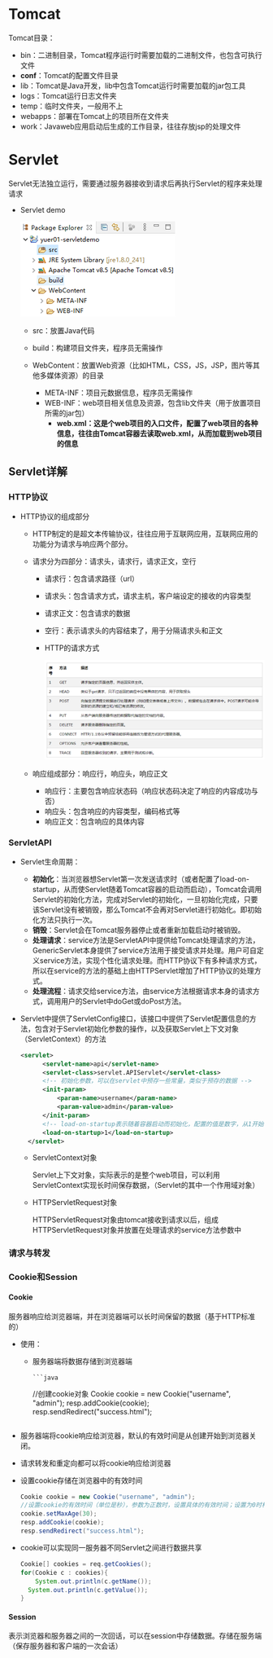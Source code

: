 # Tomcat

Tomcat目录：

* bin：二进制目录，Tomcat程序运行时需要加载的二进制文件，也包含可执行文件
* **conf**：Tomcat的配置文件目录
* lib：Tomcat是Java开发，lib中包含Tomcat运行时需要加载的jar包工具
* logs：Tomcat运行日志文件夹
* temp：临时文件夹，一般用不上
* webapps：部署在Tomcat上的项目所在文件夹
* work：Javaweb应用启动后生成的工作目录，往往存放jsp的处理文件

# Servlet

Servlet无法独立运行，需要通过服务器接收到请求后再执行Servlet的程序来处理请求

* Servlet demo

  ![image-20200730170001963](img/image-20200730170001963.png)

  * src：放置Java代码

  * build：构建项目文件夹，程序员无需操作

  * WebContent：放置Web资源（比如HTML，CSS，JS，JSP，图片等其他多媒体资源）的目录
    * META-INF：项目元数据信息，程序员无需操作
    * WEB-INF：web项目相关信息及资源，包含lib文件夹（用于放置项目所需的jar包）
      * **web.xml：这是个web项目的入口文件，配置了web项目的各种信息，往往由Tomcat容器去读取web.xml，从而加载到web项目的信息**

## Servlet详解

### HTTP协议

* HTTP协议的组成部分

  * HTTP制定的是超文本传输协议，往往应用于互联网应用，互联网应用的功能分为请求与响应两个部分。

  * 请求分为四部分：请求头，请求行，请求正文，空行

    * 请求行：包含请求路径（url）

    * 请求头：包含请求方式，请求主机，客户端设定的接收的内容类型

    * 请求正文：包含请求的数据

    * 空行：表示请求头的内容结束了，用于分隔请求头和正文

    * HTTP的请求方式

      ![image-20200731113814276](img/image-20200731113814276.png)

  * 响应组成部分：响应行，响应头，响应正文

    * 响应行：主要包含响应状态码（响应状态码决定了响应的内容成功与否）
    * 响应头：包含响应的内容类型，编码格式等
    * 响应正文：包含响应的具体内容

### ServletAPI

* Servlet生命周期：

  * **初始化**：当浏览器想Servlet第一次发送请求时（或者配置了load-on-startup，从而使Servlet随着Tomcat容器的启动而启动），Tomcat会调用Servlet的初始化方法，完成对Servlet的初始化，一旦初始化完成，只要该Servlet没有被销毁，那么Tomcat不会再对Servlet进行初始化。即初始化方法只执行一次。
  * **销毁**：Servlet会在Tomcat服务器停止或者重新加载启动时被销毁。
  * **处理请求**：service方法是ServletAPI中提供给Tomcat处理请求的方法，GenericServlet本身提供了service方法用于接受请求并处理。用户可自定义service方法，实现个性化请求处理。而HTTP协议下有多种请求方式，所以在service的方法的基础上由HTTPServlet增加了HTTP协议的处理方式。
  * **处理流程**：请求交给service方法，由service方法根据请求本身的请求方式，调用用户的Servlet中doGet或doPost方法。

* Servlet中提供了ServletConfig接口，该接口中提供了Servlet配置信息的方法，包含对于Servlet初始化参数的操作，以及获取Servlet上下文对象（ServletContext）的方法

  ```xml
  <servlet>
    	<servlet-name>api</servlet-name>
    	<servlet-class>servlet.APIServlet</servlet-class>
    	<!-- 初始化参数，可以在servlet中预存一些常量，类似于预存的数据 -->
    	<init-param>
    		<param-name>username</param-name>
    		<param-value>admin</param-value>
    	</init-param>
    	<!-- load-on-startup表示随着容器启动而初始化，配置的值是数字，从1开始，数字越小，越先被初始化 -->
    	<load-on-startup>1</load-on-startup>
    </servlet>
  ```

  * ServletContext对象

    Servlet上下文对象，实际表示的是整个web项目，可以利用ServletContext实现长时间保存数据，（Servlet的其中一个作用域对象）
  
  * HTTPServletRequest对象
  
    HTTPServletRequest对象由tomcat接收到请求以后，组成HTTPServletRequest对象并放置在处理请求的service方法参数中
  

### 请求与转发



### Cookie和Session

#### Cookie

服务器响应给浏览器端，并在浏览器端可以长时间保留的数据（基于HTTP标准的）

* 使用：

  * 服务器端将数据存储到浏览器端

    	```java
  	//创建cookie对象
  	Cookie cookie = new Cookie("username", "admin");
  	resp.addCookie(cookie);
  resp.sendRedirect("success.html");
    ```

* 服务器端将cookie响应给浏览器，默认的有效时间是从创建开始到浏览器关闭。

* 请求转发和重定向都可以将cookie响应给浏览器

* 设置cookie存储在浏览器中的有效时间

  ```java
  Cookie cookie = new Cookie("username", "admin");
  //设置cookie的有效时间（单位是秒），参数为正数时，设置具体的有效时间；设置为0时相当于删除cookie（不保留cookie），负数时，为默认有效时间（浏览器关闭时结束）
  cookie.setMaxAge(30);
  resp.addCookie(cookie);
  resp.sendRedirect("success.html");
  ```

* cookie可以实现同一服务器不同Servlet之间进行数据共享

  ```java
  Cookie[] cookies = req.getCookies();
  for(Cookie c : cookies){
      System.out.println(c.getName());
  	System.out.println(c.getValue());
  }
  ```


#### Session

表示浏览器和服务器之间的一次回话，可以在session中存储数据。存储在服务端（保存服务器和客户端的一次会话）

